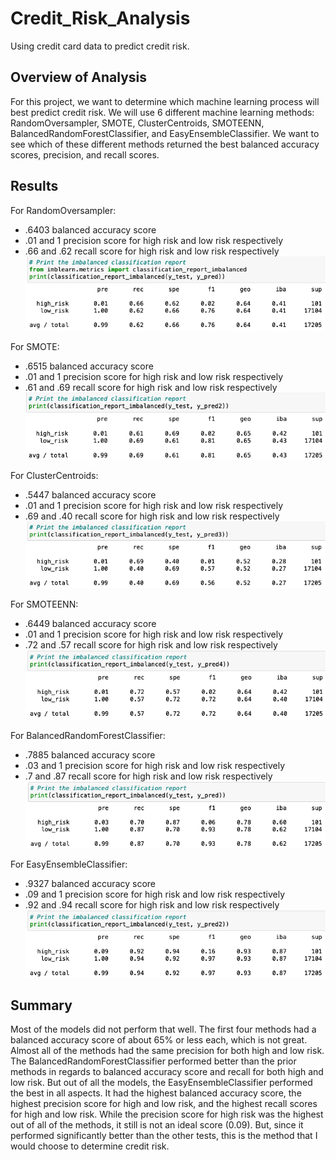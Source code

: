 # Credit_Risk_Analysis
Using credit card data to predict credit risk.

## Overview of Analysis
For this project, we want to determine which machine learning process will best predict credit risk. We will use 6 different machine learning methods: RandomOversampler, SMOTE, ClusterCentroids, SMOTEENN, BalancedRandomForestClassifier, and EasyEnsembleClassifier. We want to see which of these different methods returned the best balanced accuracy scores, precision, and recall scores.

## Results
For RandomOversampler:
* .6403 balanced accuracy score
* .01 and 1 precision score for high risk and low risk respectively
* .66 and .62 recall score for high risk and low risk respectively
![RandomOversampler](Images/RandomOversampler.png)

For SMOTE:
* .6515 balanced accuracy score
* .01 and 1 precision score for high risk and low risk respectively
* .61 and .69 recall score for high risk and low risk respectively
![SMOTE](Images/SMOTE.png)

For ClusterCentroids:
* .5447 balanced accuracy score
* .01 and 1 precision score for high risk and low risk respectively
* .69 and .40 recall score for high risk and low risk respectively
![ClusterCentroids](Images/ClusterCentroids.png)

For SMOTEENN:
* .6449 balanced accuracy score
* .01 and 1 precision score for high risk and low risk respectively
* .72 and .57 recall score for high risk and low risk respectively
![SMOTEENN](Images/SMOTEENN.png)

For BalancedRandomForestClassifier:
* .7885 balanced accuracy score
* .03 and 1 precision score for high risk and low risk respectively
* .7 and .87 recall score for high risk and low risk respectively
![BalancedRandomForestClassifier](Images/BalancedRandomForestClassifier.png)

For EasyEnsembleClassifier:
* .9327 balanced accuracy score
* .09 and 1 precision score for high risk and low risk respectively
* .92 and .94 recall score for high risk and low risk respectively
![EasyEnsembleClassifier](Images/EasyEnsembleClassifier.png)

## Summary
Most of the models did not perform that well. The first four methods had a balanced accuracy score of about 65% or less each, which is not great. Almost all of the methods had the same precision for both high and low risk. The BalancedRandomForestClassifier performed better than the prior methods in regards to balanced accuracy score and recall for both high and low risk. But out of all the models, the EasyEnsembleClassifier performed the best in all aspects. It had the highest balanced accuracy score, the highest precision score for high and low risk, and the highest recall scores for high and low risk. While the precision score for high risk was the highest out of all of the methods, it still is not an ideal score (0.09). But, since it performed significantly better than the other tests, this is the method that I would choose to determine credit risk. 
